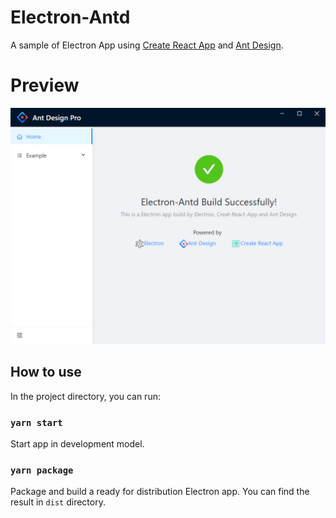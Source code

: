 # Electron-Antd  
  
A sample of Electron App using [Create React App](https://github.com/facebook/create-react-app) and [Ant Design](https://ant.design/i).

# Preview
![image](https://github.com/washingtown/electron-antd/blob/master/public/HomeScreen.png?raw=true)

## How to use

In the project directory, you can run:

### `yarn start`

Start app in development model.

### `yarn package`

Package and build a ready for distribution Electron app. You can find the result in `dist` directory.
